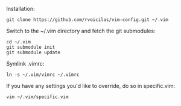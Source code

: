Installation:

    git clone https://github.com/rvoicilas/vim-config.git ~/.vim

Switch to the ~/.vim directory and fetch the git submodules:

    cd ~/.vim
    git submodule init
    git submodule update

Symlink .vimrc:

    ln -s ~/.vim/vimrc ~/.vimrc

If you have any settings you'd like to override, do so in specific.vim:

    vim ~/.vim/specific.vim
